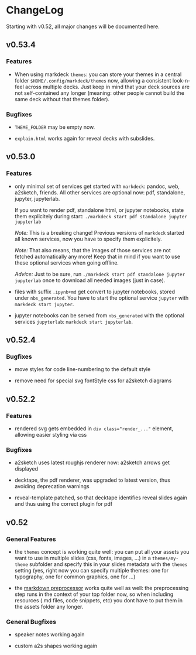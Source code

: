 # ChangeLog

Starting with v0.52, all major changes will be documented here.

## v0.53.4

### Features

* When using markdeck `themes`: you can store your themes in a central folder 
  `$HOME/.config/markdeck/themes` now,  allowing a consistent look-n-feel 
  across multiple decks. Just keep in mind that your deck sources are not
  self-contained any longer (meaning: other people cannot build the same deck
  without that themes folder).

### Bugfixes

* `THEME_FOLDER` may be empty now.

* `explain.html` works again for reveal decks with subslides.



## v0.53.0

### Features

* only minimal set of services get started with `markdeck`: pandoc, web,
  a2sketch, friends. All other services are optional now: pdf, standalone,
  jupyter, jupyterlab.

  If you want to render pdf, standalone html, or jupyter
  notebooks, state them explicitely during start:
  `./markdeck start pdf standalone jupyter jupyterlab`

  _Note:_ This is a breaking change! Previous versions of `markdeck` started
  all  known services, now you have to specify them explicitely.

  _Note:_ That also means, that the images of those services are not fetched
  automatically any more! Keep that in mind if you want to use these optional
  services when going offline.

  _Advice:_ Just to be sure, run 
  `./markdeck start pdf standalone jupyter jupyterlab`
  once to download all needed images (just in case).

* files with suffix `.ipynb+md` get convert to jupyter notebooks, stored under
  `nbs_generated`. You have to start the optional service `jupyter` with
  `markdeck start jupyter`.

* jupyter notebooks can be served from `nbs_generated` with the optional
  services `jupyterlab`: `markdeck start jupyterlab`.



## v0.52.4

### Bugfixes

* move styles for code line-numbering to the default style

* remove need for special svg fontStyle css for a2sketch diagrams



## v0.52.2

### Features

* rendered svg gets embedded in `div class="render_..."` element, allowing easier styling via css

### Bugfixes

* a2sketch uses latest roughjs renderer now: a2sketch arrows get displayed

* decktape, the pdf renderer, was upgraded to latest version, thus avoiding deprecation warnings

* reveal-template patched, so that decktape identifies reveal slides again and thus using the correct plugin for pdf



## v0.52

### General Features

* the `themes` concept is working quite well: you can put all your assets you want to use in multiple
  slides (css, fonts, images, ...) in a `themes/my-theme` subfolder and specify this in your slides
  metadata with the `themes` setting (yes, right now you can specify multiple themes: one for typography,
  one for common graphics, one for ...)

* the [markdown preprocessor](https://github.com/jreese/markdown-pp) works quite well as well:
  the preprocessing step runs in the context of your top folder now, so when including resources
  (.md files, code snippets, etc) you dont have to put them in the assets folder any longer.


### General Bugfixes

* speaker notes working again

* custom a2s shapes working again
